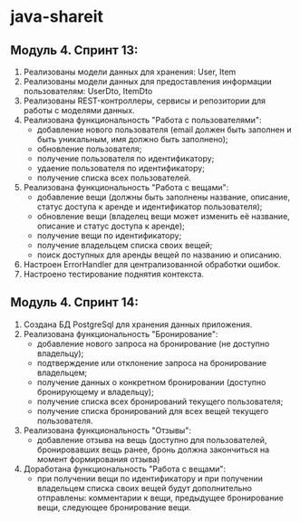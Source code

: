 # java-shareit

## Модуль 4. Спринт 13:

1. Реализованы модели данных для хранения: User, Item
2. Реализованы модели данных для предоставления информации пользователям: UserDto, ItemDto
3. Реализованы REST-контроллеры, сервисы и репозитории для работы с моделями данных.
4. Реализована функциональность "Работа с пользователями":
    * добавление нового пользователя (email должен быть заполнен и быть уникальным, имя должно быть заполнено);
    * обновление пользователя;
    * получение пользователя по идентификатору;
    * удаение пользователя по идентификатору;
    * получение списка всех пользователей.
5. Реализована функциональность "Работа с вещами":
   * добавление вещи (должны быть заполнены название, описание, статус доступа к аренде и идентификатор пользователя);
   * обновление вещи (владелец вещи может изменить её название, описание и статус доступа к аренде);
   * получение вещи по идентификатору;
   * получение владельцем списка своих вещей;
   * поиск доступных для аренды вещей по названию и описанию.
6. Настроен ErrorHandler для централизованной обработки ошибок.
7. Настроено тестирование поднятия контекста.

## Модуль 4. Спринт 14:

1. Создана БД PostgreSql для хранения данных приложения.
2. Реализована функциональность "Бронирование":
   * добавление нового запроса на бронирование (не доступно владельцу);
   * подтверждение или отклонение запроса на бронирование владельцем;
   * получение данных о конкретном бронировании (доступно бронирующему и владельцу);
   * получение списка всех бронирований текущего пользователя;
   * получение списка бронирований для всех вещей текущего пользователя.
3. Реализована функциональность "Отзывы":
   * добавление отзыва на вещь (доступно для пользователей, бронировавших вещь ранее, бронь должна закончиться 
на момент формирования отзыва)
4. Доработана функциональность "Работа с вещами":
   * при получении вещи по идентификатору и при получении владельцем списка своих вещей будут дополнительно отправлены: 
комментарии к вещи, предыдущее бронирование вещи, следующее бронирование вещи.
